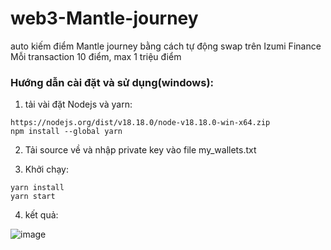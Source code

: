 # web3-Mantle-journey
auto kiếm điểm Mantle journey bằng cách tự động swap trên Izumi Finance
Mỗi transaction 10 điểm, max 1 triệu điểm



### Hướng dẫn cài đặt và sử dụng(windows):

1. tải vài đặt Nodejs và yarn:
```
https://nodejs.org/dist/v18.18.0/node-v18.18.0-win-x64.zip
npm install --global yarn
```


2. Tải source về và nhập private key vào file my_wallets.txt

3. Khởi chạy:
```
yarn install
yarn start
```


4. kết quả:

![image](https://github.com/duynguyen93/web3-Mantle-journey/assets/24671262/b3d18953-fae5-4be8-92d8-677b0a65b220)
